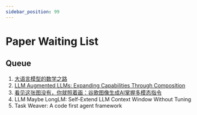 ```yaml
---
sidebar_position: 99
---
```


# Paper Waiting List

## Queue

1.  [大语言模型的数学之路](https://mp.weixin.qq.com/s/BXQVY7rjlwjAkSxWg_dtcQ?poc_token=HG6UlmWjJZrOzOoYBgzcvr4U8cvjzDAq4eRf8z7N)
2.  [LLM Augmented LLMs: Expanding Capabilities Through Composition](https://arxiv.org/pdf/2401.02412.pdf)
3.  [看见这张图没有，你就照着画：谷歌图像生成AI掌握多模态指令](https://mp.weixin.qq.com/s/u8qjCihAFZVVnuP82b-MSQ)
4.  LLM Maybe LongLM: Self-Extend LLM Context Window Without Tuning
5.  Task Weaver: A code first agent framework